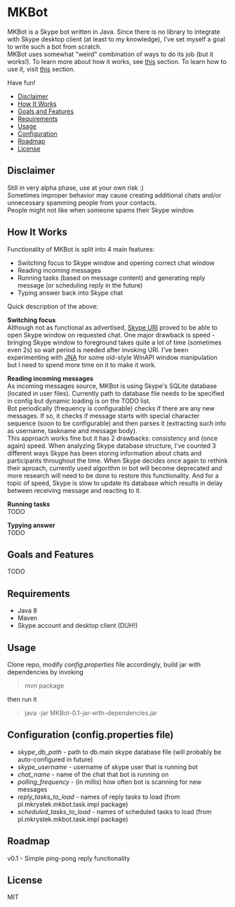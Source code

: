 MKBot
===

MKBot is a Skype bot written in Java. Since there is no library to integrate with Skype desktop client (at least to my knowledge), I've set myself a goal to write such a bot from scratch.  
MKBot uses somewhat "weird" combination of ways to do its job (but it works!). To learn more about how it works, see [this](#how) section.
To learn how to use it, visit [this](#usage) section.

Have fun!

* [Disclaimer](#disclaimer)
* [How It Works](#how)
* [Goals and Features](#goals)
* [Requirements](#requirements)
* [Usage](#usage)
* [Configuration](#configuration)
* [Roadmap](#roadmap)
* [License](#license)

<a name="disclaimer"/>Disclaimer
---
 Still in very alpha phase, use at your own risk :)  
 Sometimes improper behavior may cause creating additional chats and/or unnecessary spamming people from your contacts.  
 People might not like when someone spams their Skype window.  

## <a name="how"/>How It Works

 Functionality of MKBot is split into 4 main features:
 * Switching focus to Skype window and opening correct chat window
 * Reading incoming messages
 * Running tasks (based on message content) and generating reply message (or scheduling reply in the future)
 * Typing answer back into Skype chat

Quick description of the above:

**Switching focus**  
Although not as functional as advertised, [Skype URI](https://msdn.microsoft.com/en-us/library/dn745878.aspx) proved to be able to open Skype window on requested chat. One major drawback is speed - bringing Skype window to foreground takes quite a lot of time (sometimes even 2s) so wait period is needed after invoking URI.
I've been experimenting with [JNA](https://github.com/java-native-access/jna) for some old-style WinAPI window manipulation but I need to spend more time on it to make it work.

**Reading incoming messages**  
As incoming messages source, MKBot is using Skype's SQLite database (located in user files). Currently path to database file needs to be specified in config but dynamic loading is on the TODO list.  
Bot periodically (frequency is configurable) checks if there are any new messages. If so, it checks if message starts with special character sequence (soon to be configurable) and then parses it (extracting such info as username, taskname and message body).  
This approach works fine but it has 2 drawbacks: consistency and (once again) speed. When analyzing Skype database structure, I've counted 3 different ways Skype has been storing information about chats and participants throughout the time. When Skype decides once again to rethink their aproach, currently used algorithm in bot will become deprecated and more research will need to be done to restore this functionality. And for a topic of speed, Skype is slow to update its database which results in delay between receiving message and reacting to it.

**Running tasks**  
TODO

**Typying answer**  
TODO

## <a name="goals"/>Goals and Features

TODO

## <a name="requirements"/>Requirements
* Java 8
* Maven
* Skype account and desktop client (DUH!)

## <a name="usage"/>Usage
Clone repo, modify *config.properties* file accordingly, build jar with dependencies by invoking

> mvn package
 
then run it

> java -jar MKBot-0.1-jar-with-dependencies.jar

## <a name="configuration"/>Configuration (config.properties file)
 * *skype_db_path* - path to db.main skype database file (will probably be auto-configured in future)
 * *skype_username* - username of skype user that is running bot
 * *chat_name* - name of the chat that bot is running on
 * *polling_frequency* - (in millis) how often bot is scanning for new messages
 * *reply_tasks_to_load* - names of reply tasks to load (from pl.mkrystek.mkbot.task.impl package)
 * *scheduled_tasks_to_load* - names of scheduled tasks to load (from pl.mkrystek.mkbot.task.impl package)

## <a name="roadmap"/>Roadmap

v0.1 - Simple ping-pong reply functionality

## <a name="license"/>License
MIT
